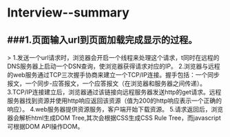 # Interview--summary
###1.页面输入url到页面加载完成显示的过程。
<smal>
---
</smal>
>
    1.发送一个url请求时，浏览器会开启一个线程来处理这个请求，t同时在远程的DNS服务器上启动一个DSN查询，使浏览器获得请求对应的IP。
    2.浏览器与远程的web服务通过TCP三次握手协商来建立一个TCP/IP连接。握手包括：一个同步报文，一个同步-应答报文，一个应答报文（在浏览器和服务器之间传递）。
    3.TCP/IP连接建立后，浏览器通过该链接向远程服务器发送http的get请求。远程服务器找到资源并使用http响应返回该资源（值为200的http响应表示一个正确的响应）。
    4.web服务器提供资源服务，客户端开始下载资源。
    5.请求返回后，浏览器会解析html生成DOM Tree,其次会根据CSS生成CSS Rule Tree，而javascript可根据DOM API操作DOM。
